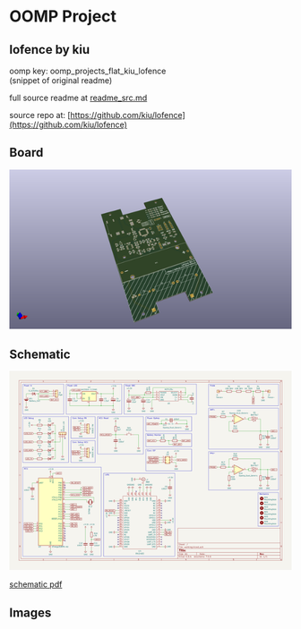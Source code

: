 # OOMP Project  
## lofence  by kiu  
  
oomp key: oomp_projects_flat_kiu_lofence  
(snippet of original readme)  
  
  
  full source readme at [readme_src.md](readme_src.md)  
  
source repo at: [https://github.com/kiu/lofence](https://github.com/kiu/lofence)  
## Board  
  
[![working_3d.png](working_3d_600.png)](working_3d.png)  
## Schematic  
  
[![working_schematic.png](working_schematic_600.png)](working_schematic.png)  
  
[schematic pdf](working_schematic.pdf)  
## Images  
